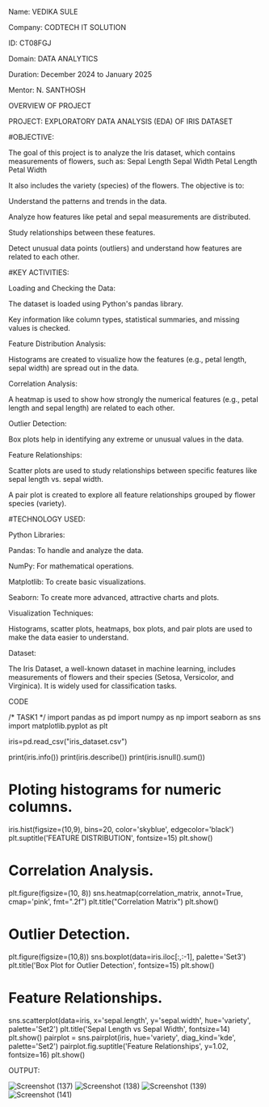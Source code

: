 Name: VEDIKA SULE

Company: CODTECH IT SOLUTION

ID: CT08FGJ

Domain: DATA ANALYTICS

Duration: December 2024 to January 2025

Mentor: N. SANTHOSH

OVERVIEW OF PROJECT

PROJECT: EXPLORATORY DATA ANALYSIS (EDA) OF IRIS DATASET


#OBJECTIVE:

The goal of this project is to analyze the Iris dataset, which contains measurements of flowers, such as:
Sepal Length
Sepal Width
Petal Length
Petal Width

It also includes the variety (species) of the flowers. The objective is to:

Understand the patterns and trends in the data.

Analyze how features like petal and sepal measurements are distributed.

Study relationships between these features.

Detect unusual data points (outliers) and understand how features are related to each other.


#KEY ACTIVITIES:

Loading and Checking the Data:

The dataset is loaded using Python's pandas library.

Key information like column types, statistical summaries, and missing values is checked.


Feature Distribution Analysis:

Histograms are created to visualize how the features (e.g., petal length, sepal width) are spread out in the data.


Correlation Analysis:

A heatmap is used to show how strongly the numerical features (e.g., petal length and sepal length) are related to each other.


Outlier Detection:

Box plots help in identifying any extreme or unusual values in the data.


Feature Relationships:

Scatter plots are used to study relationships between specific features like sepal length vs. sepal width.

A pair plot is created to explore all feature relationships grouped by flower species (variety).


#TECHNOLOGY USED:

Python Libraries:

Pandas: To handle and analyze the data.

NumPy: For mathematical operations.

Matplotlib: To create basic visualizations.

Seaborn: To create more advanced, attractive charts and plots.

 
Visualization Techniques:

Histograms, scatter plots, heatmaps, box plots, and pair plots are used to make the data easier to understand.


Dataset:

The Iris Dataset, a well-known dataset in machine learning, includes measurements of flowers and their species (Setosa, Versicolor, and Virginica). It is widely used for classification tasks.


CODE

/* TASK1 */
import pandas as pd
import numpy as np
import seaborn as sns
import matplotlib.pyplot as plt

iris=pd.read_csv("iris_dataset.csv")

print(iris.info())
print(iris.describe())
print(iris.isnull().sum())

# Ploting histograms for numeric columns.
iris.hist(figsize=(10,9), bins=20, color='skyblue', edgecolor='black')
plt.suptitle('FEATURE DISTRIBUTION', fontsize=15)
plt.show()

# Correlation Analysis.
plt.figure(figsize=(10, 8))
sns.heatmap(correlation_matrix, annot=True, cmap='pink', fmt=".2f")
plt.title("Correlation Matrix")
plt.show()

# Outlier Detection.
plt.figure(figsize=(10,8))
sns.boxplot(data=iris.iloc[:,:-1], palette='Set3')
plt.title('Box Plot for Outlier Detection', fontsize=15)
plt.show()

# Feature Relationships.
sns.scatterplot(data=iris, x='sepal.length', y='sepal.width', hue='variety', palette='Set2')
plt.title('Sepal Length vs Sepal Width', fontsize=14)
plt.show()
pairplot = sns.pairplot(iris, hue='variety', diag_kind='kde', palette='Set2')
pairplot.fig.suptitle('Feature Relationships', y=1.02, fontsize=16) 
plt.show()


OUTPUT:

   ![Screenshot (137)](https://github.com/user-attachments/assets/0b901ee2-b933-4b12-a38a-793c52f65a1f) 
   ![Screenshot (138)](https://github.com/user-attachments/assets/c23456fb-ee78-42b9-a2c2-f46594f4f2d9)
   ![Screenshot (139)](https://github.com/user-attachments/assets/dac20574-7192-4db0-a4e1-808ab9b1e9ad)
   ![Screenshot (141)](https://github.com/user-attachments/assets/6442f62c-6262-4242-bec5-c0e1809ecaac)


